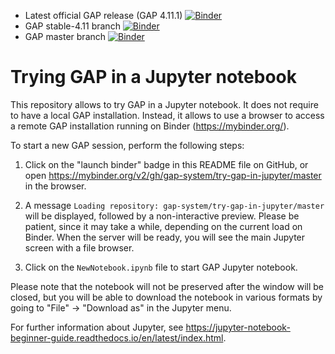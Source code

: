 - Latest official GAP release (GAP 4.11.1) [![Binder](https://mybinder.org/badge.svg)](https://mybinder.org/v2/gh/gap-system/try-gap-in-jupyter/master)
- GAP stable-4.11 branch [![Binder](https://mybinder.org/badge.svg)](https://mybinder.org/v2/gh/gap-system/try-gap-in-jupyter/gap-stable-4.11)
- GAP master branch [![Binder](https://mybinder.org/badge.svg)](https://mybinder.org/v2/gh/gap-system/try-gap-in-jupyter/gap-master)

# Trying GAP in a Jupyter notebook

This repository allows to try GAP in a Jupyter notebook. It does not require to
have a local GAP installation. Instead, it allows to use a browser to access a
remote GAP installation running on Binder (<https://mybinder.org/>).

To start a new GAP session, perform the following steps:

1. Click on the "launch binder" badge in this README file on GitHub, or open
<https://mybinder.org/v2/gh/gap-system/try-gap-in-jupyter/master> in the browser.

2. A message `Loading repository: gap-system/try-gap-in-jupyter/master` will be 
displayed, followed by a non-interactive preview. Please be patient, since it
may take a while, depending on the current load on Binder. When the server
will be ready, you will see the main Jupyter screen with a file browser.

3. Click on the `NewNotebook.ipynb` file to start GAP Jupyter notebook.

Please note that the notebook will not be preserved after the window will
be closed, but you will be able to download the notebook in various formats
by going to "File" -> "Download as" in the Jupyter menu.

For further information about Jupyter, see 
<https://jupyter-notebook-beginner-guide.readthedocs.io/en/latest/index.html>.

